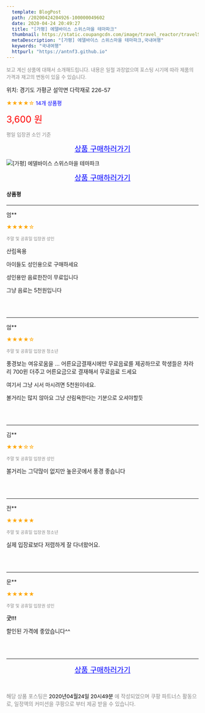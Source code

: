 ```yaml
---
  template: BlogPost
  path: /20200424204926-100000049602
  date: 2020-04-24 20:49:27
  title: "[가평] 에델바이스 스위스마을 테마파크"
  thumbnail: https://static.coupangcdn.com/image/travel_reactor/travelSeller/common/A00189542/869a241b-24ff-4309-ab49-9cbfc2100141.jpg
  metaDescription: "[가평] 에델바이스 스위스마을 테마파크,국내여행"
  keywords: "국내여행"
  httpurl: "https://antnf3.github.io"
---
```

  
<span style="color: #888;font-size:0.8rem">보고 계신 상품에 대해서 소개해드립니다.
내용은 일절 과장없으며 포스팅 시기에 따라 제품의 가격과 재고의 변동이 있을 수 있습니다.</span>
  
<span style="font-size: 0.9rem;">위치: 경기도 가평군 설악면 다락재로 226-57 </span>
  
<span style="color: orange;">★★★★☆</span> <span style="color: blue;font-size: 0.85rem;">14개 상품평</span>
  
<span style="color: red;font-size: 1.5rem;">3,600 원</span>
  
<span style="color: #888;font-size:0.8rem">평일 입장권 소인 기준</span>



<p align="center"><a href="http://me2.do/FKaE8717" style="font-size: 1.2rem; color: blue;">상품 구매하러가기</a></p>

![[가평] 에델바이스 스위스마을 테마파크](https://image15.coupangcdn.com/image/travelSeller/common/A00189542/73198925-96b1-49cd-9b13-a6876f8cc3d5.jpg)

<p align="center"><a href="http://me2.do/FKaE8717" style="font-size: 1.2rem; color: blue;">상품 구매하러가기</a></p>

#### 상품평
  
---
  
엄**
    
<span style="color: orange;">★★★★☆</span>
    
<span style="color: #888;font-size:0.7rem">주말 및 공휴일 입장권 성인</span>
    

    
<span style="font-size: 0.9rem;">산림욕용

아이들도 성인용으로  구매하세요

성인용만 음료한잔이  무료입니다

그냥 음료는 5천원입니다</span>
    
<br>
<br>

---
  
엄**
    
<span style="color: orange;">★★★★☆</span>
    
<span style="color: #888;font-size:0.7rem">주말 및 공휴일 입장권 청소년</span>
    

    
<span style="font-size: 0.9rem;">풍경보는  여유로움을 ...
어른요금결재시에만  무료음료를 제공하므로  학생들은  차라리  700윈 더주고 어른요금으로  결재해서  무료음료 드세요

여기서 그냥  시서 마시려면 5천원이네요.

볼거리는 많지 않아요   그냥  산림욕한다는 기분으로 오셔야할듯</span>
    
<br>
<br>

---
  
김**
    
<span style="color: orange;">★★★☆☆</span>
    
<span style="color: #888;font-size:0.7rem">주말 및 공휴일 입장권 성인</span>
    

    
<span style="font-size: 0.9rem;">볼거리는 그닥많이 없지만 높은곳에서 풍경 좋습니다</span>
    
<br>
<br>

---
  
전**
    
<span style="color: orange;">★★★★★</span>
    
<span style="color: #888;font-size:0.7rem">주말 및 공휴일 입장권 청소년</span>
    

    
<span style="font-size: 0.9rem;">실제 입장료보다 저렴하게 잘 다녀왔어요.</span>
    
<br>
<br>

---
  
문**
    
<span style="color: orange;">★★★★★</span>
    
<span style="color: #888;font-size:0.7rem">주말 및 공휴일 입장권 성인</span>
    
<span style="font-size:0.85rem">**굿!!!**</span>
    
<span style="font-size: 0.9rem;">할인된 가격에 좋았습니다^^</span>
    
<br>
<br>


  
---
  
<p align="center"><a href="http://me2.do/FKaE8717" style="font-size: 1.2rem; color: blue;">상품 구매하러가기</a></p>
  
<br>
  
<span style="font-size: 0.85rem; color: #888;">해당 상품 포스팅은 <span style="color: #000;"> 2020년04월24일 20시49분 </span> 에 작성되었으며 쿠팡 파트너스 활동으로, 일정액의 커미션을 쿠팡으로 부터 제공 받을 수 있습니다.</span>